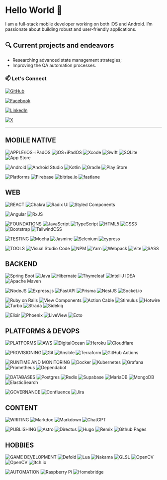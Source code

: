 # Hello World 👋

I am a full-stack mobile developer working on both iOS and Android. I’m passionate about building robust and user-friendly applications.

## 🔍 Current projects and endeavors

- Researching advanced state management strategies;
- Improving the QA automation processes.

### 📫 Let's Connect

[![GitHub](https://img.shields.io/badge/@patricklafleur-f0f0f0.svg?style=for-the-badge&logo=github&logoColor=white&labelColor=black)](https://github.com/patricklafleur) 

[![Facebook](https://img.shields.io/badge/patrick.lafleur-f0f0f0.svg?style=for-the-badge&logo=Facebook&logoColor=white&labelColor=1877F2)](https://www.facebook.com/lafleur.patrick)

[![LinkedIn](https://img.shields.io/badge/patricklafleur-f0f0f0.svg?style=for-the-badge&logo=linkedin&logoColor=white&labelColor=0077B5)](https://www.linkedin.com/in/patricklafleur/)

[![X](https://img.shields.io/badge/@lafpat-f0f0f0.svg?style=for-the-badge&logo=X&logoColor=white&labelColor=black)](https://x.com/lafpat)

<!--div align="center">
  <a href="https://www.buymeacoffee.com/patricklafleur"> 
    <img src="https://cdn.buymeacoffee.com/buttons/v2/default-yellow.png"
       align="center" 
       height="50" 
       width="210" 
       alt="patricklafleur">
  </a>
</div-->

---

## MOBILE NATIVE

![APPLE/iOS+iPadOS](https://img.shields.io/badge/ios+ipados+tvos-black?style=for-the-badge&logo=apple&logoColor=white&color=black)
![iOS+iPadOS](https://img.shields.io/badge/iOS+iPadOS-f0f0f0?style=for-the-badge&logo=apple&logoColor=white)
![Xcode](https://img.shields.io/badge/Xcode-f0f0f0?style=for-the-badge&logo=Xcode&logoColor=007ACC)
![Swift](https://img.shields.io/badge/swift+spm-f0f0f0?style=for-the-badge&logo=swift&logoColor=white&logoColor=F54A2A)
![SQLite](https://img.shields.io/badge/sqlite-f0f0f0.svg?style=for-the-badge&logo=sqlite&logoColor=07405e)
![App Store](https://img.shields.io/badge/App_Store-f0f0f0?style=for-the-badge&logo=app-store&logoColor=white&logoColor=0D96F6)

![Android](https://img.shields.io/badge/Android-3DDC84?style=for-the-badge&logo=android&logoColor=white)
![Android Studio](https://img.shields.io/badge/android%20studio-f0f0f0?style=for-the-badge&logo=android%20studio&logoColor=346ac1)
![Kotlin](https://img.shields.io/badge/kotlin-f0f0f0.svg?style=for-the-badge&logo=kotlin&logoColor=7F52FF)
![Gradle](https://img.shields.io/badge/Gradle-f0f0f0.svg?style=for-the-badge&logo=Gradle&logoColor=02303A)
![Play Store](https://img.shields.io/badge/Google_Play-f0f0f0?style=for-the-badge&logo=google-play&logoColor=414141)

![Platforms](https://img.shields.io/badge/platforms-d4d4d4.svg?style=for-the-badge&logoColor=%61DAFB) 
![Firebase](https://img.shields.io/badge/firebase-f0f0f0?style=for-the-badge&logo=firebase&logoColor=a08021)
![bitrise.io](https://img.shields.io/badge/bitrise.io-f0f0f0?style=for-the-badge&logo=bitrise&logoColor=683D87)
![fastlane](https://img.shields.io/badge/fastlane-f0f0f0?style=for-the-badge&logo=fastlane&logoColor=F00000)

<!--![Swift Package Manager](https://img.shields.io/badge/swift%20package%20manager-F05138?style=for-the-badge&logo=macos&logoColor=F0F0F0)-->
<!--![Objective-C](https://img.shields.io/badge/OBJECTIVE--C-%233A95E3.svg?style=for-the-badge&logo=apple&logoColor=white)-->
<!--![tvOS](https://img.shields.io/badge/Apple%20TV-000000?style=for-the-badge&logo=Apple%20TV&logoColor=white)-->
<!--![macOS](https://img.shields.io/badge/mac%20os-000000?style=for-the-badge&logo=macos&logoColor=F0F0F0)-->

## WEB

<!--![FRAMEWORKS](https://img.shields.io/badge/frameworks-007ACC.svg?style=for-the-badge&logoColor=white) -->

![REACT](https://img.shields.io/badge/react-20232A.svg?style=for-the-badge&logo=react&logoColor=61DAFB)
![Chakra](https://img.shields.io/badge/chakra-f0f0f0.svg?style=for-the-badge&logo=chakraui&logoColor=4ED1C5) 
![Radix UI](https://img.shields.io/badge/radix%20ui-f0f0f0.svg?style=for-the-badge&logo=radix-ui&logoColor=161618)
![Styled Components](https://img.shields.io/badge/styled--components-f0f0f0?style=for-the-badge&logo=styled-components&logoColor=DB7093)

![Angular](https://img.shields.io/badge/angular-DD0031.svg?style=for-the-badge&logo=angular&logoColor=white)
![RxJS](https://img.shields.io/badge/rxjs-f0f0f0.svg?style=for-the-badge&logo=reactivex&logoColor=B7178C) 

![FOUNDATIONS](https://img.shields.io/badge/foundations-323330.svg?style=for-the-badge&logo=javascript&logoColor=white)
![JavaScript](https://img.shields.io/badge/javascript-f0f0f0.svg?style=for-the-badge&logo=javascript&logoColor=F7DF1E)
![TypeScript](https://img.shields.io/badge/typescript-f0f0f0.svg?style=for-the-badge&logo=typescript&logoColor=007ACC)
![HTML5](https://img.shields.io/badge/html5-f0f0f0.svg?style=for-the-badge&logo=html5&logoColor=E34F26)
![CSS3](https://img.shields.io/badge/css3-f0f0f0.svg?style=for-the-badge&logo=css3&logoColor=1572B6)
![Bootstrap](https://img.shields.io/badge/bootstrap-f0f0f0.svg?style=for-the-badge&logo=bootstrap&logoColor=8511FA)
![TailwindCSS](https://img.shields.io/badge/tailwindcss-f0f0f0.svg?style=for-the-badge&logo=tailwind-css&logoColor=38B2AC)

![TESTING](https://img.shields.io/badge/-testing-4CAF50?style=for-the-badge&logoColor=white)
![Mocha](https://img.shields.io/badge/-mocha-f0f0f0?style=for-the-badge&logo=mocha&logoColor=8D6748)
![Jasmine](https://img.shields.io/badge/jasmine-f0f0f0.svg?style=for-the-badge&logo=jasmine&logoColor=238A4182)
![Selenium](https://img.shields.io/badge/-selenium-f0f0f0?style=for-the-badge&logo=selenium&logoColor=43B02A)
![cypress](https://img.shields.io/badge/-cypress-f0f0f0?style=for-the-badge&logo=cypress&logoColor=E5E5E5)

![TOOLS](https://img.shields.io/badge/tools-F7DF1E.svg?style=for-the-badge&logoColor=white)
![Visual Studio Code](https://img.shields.io/badge/Visual%20Studio%20Code-f0f0f0.svg?style=for-the-badge&logo=visual-studio-code&logoColor=0078d7)
![NPM](https://img.shields.io/badge/NPM-f0f0f0.svg?style=for-the-badge&logo=npm&logoColor=CB3837)
![Yarn](https://img.shields.io/badge/yarn-f0f0f0.svg?style=for-the-badge&logo=yarn&logoColor=2C8EBB)
![Webpack](https://img.shields.io/badge/webpack-f0f0f0.svg?style=for-the-badge&logo=webpack&logoColor=8DD6F9)
![Vite](https://img.shields.io/badge/vite-f0f0f0.svg?style=for-the-badge&logo=vite&logoColor=646CFF)
![SASS](https://img.shields.io/badge/SASS-f0f0f0.svg?style=for-the-badge&logo=SASS&logoColor=hotpink)

<!--![Vue.js](https://img.shields.io/badge/vuejs-%2335495e.svg?style=for-the-badge&logo=vuedotjs&logoColor=%234FC08D)-->

## BACKEND

![Spring Boot](https://img.shields.io/badge/spring%20boot-6DB33F.svg?style=for-the-badge&logo=spring&logoColor=white)
![Java](https://img.shields.io/badge/java-f0f0f0.svg?style=for-the-badge&logo=openjdk&logoColor=ED8B00)
![Hibernate](https://img.shields.io/badge/Hibernate-f0f0f0?style=for-the-badge&logo=Hibernate&logoColor=59666C)
![Thymeleaf](https://img.shields.io/badge/Thymeleaf-f0f0f0.svg?style=for-the-badge&logo=Thymeleaf&logoColor=005C0F)
![IntelliJ IDEA](https://img.shields.io/badge/IntelliJIDEA-f0f0f0.svg?style=for-the-badge&logo=intellij-idea&logoColor=000000)
![Apache Maven](https://img.shields.io/badge/Apache%20Maven-f0f0f0?style=for-the-badge&logo=Apache%20Maven&logoColor=C71A36)

![NodeJS](https://img.shields.io/badge/node.js-6DA55F?style=for-the-badge&logo=node.js&logoColor=white)
![Express.js](https://img.shields.io/badge/express.js-f0f0f0.svg?style=for-the-badge&logo=express&logoColor=404d59)
![FastAPI](https://img.shields.io/badge/FastAPI-f0f0f0?style=for-the-badge&logo=005571)
![Prisma](https://img.shields.io/badge/Prisma-f0f0f0?style=for-the-badge&logo=Prisma&logoColor=3982CE)
![NestJS](https://img.shields.io/badge/nestjs-f0f0f0.svg?style=for-the-badge&logo=nestjs&logoColor=E0234E)
![Socket.io](https://img.shields.io/badge/Socket.io-f0f0f0?style=for-the-badge&logo=socket.io&badgeColor=010101)

![Ruby on Rails](https://img.shields.io/badge/ruby%20on%20rails-CC0000.svg?style=for-the-badge&logo=ruby-on-rails&logoColor=white)
![View Components](https://img.shields.io/badge/view%20components-f0f0f0.svg?style=for-the-badge&logo=ruby-on-rails&logoColor=DC382D)
![Action Cable](https://img.shields.io/badge/action%20cable-f0f0f0.svg?style=for-the-badge&logoColor=CC0000)
![Stimulus](https://img.shields.io/badge/stimulus-f0f0f0.svg?style=for-the-badge&logoColor=DC382D)
![Hotwire](https://img.shields.io/badge/hotwire-f0f0f0.svg?style=for-the-badge&logoColor=325D88)
![Turbo](https://img.shields.io/badge/turbo-f0f0f0.svg?style=for-the-badge&logoColor=325D88)
![Strada](https://img.shields.io/badge/strada-f0f0f0.svg?style=for-the-badge&logoColor=325D88)
![Sidekiq](https://img.shields.io/badge/sidekiq-f0f0f0.svg?style=for-the-badge&logo=ruby-on-rails&logoColor=DC382D)

![Elixir](https://img.shields.io/badge/elixir-4B275F.svg?style=for-the-badge&logo=elixir&logoColor=white)
![Phoenix](https://img.shields.io/badge/phoenix-f0f0f0.svg?style=for-the-badge&logo=phoenix&logoColor=FF6600)
![LiveView](https://img.shields.io/badge/live%20view-f0f0f0.svg?style=for-the-badge&logoColor=4B275F)
![Ecto](https://img.shields.io/badge/ecto-f0f0f0.svg?style=for-the-badge&&logoColor=3CAEA3)

<!--bundler, sidekiq-->
<!--![JWT](https://img.shields.io/badge/JWT-black?style=for-the-badge&logo=JSON%20web%20tokens)
![Postman](https://img.shields.io/badge/Postman-FF6C37?style=for-the-badge&logo=postman&logoColor=white)-->

<!-- chai, sinon -->

## PLATFORMS & DEVOPS

![PLATFORMS](https://img.shields.io/badge/platforms-007BFF.svg?style=for-the-badge&logoColor=white)
![AWS](https://img.shields.io/badge/AWS-f0f0f0.svg?style=for-the-badge&logo=amazon-aws&logoColor=FF9900)
![DigitalOcean](https://img.shields.io/badge/DigitalOcean-f0f0f0.svg?style=for-the-badge&logo=digitalOcean&logoColor=0167ff)
![Heroku](https://img.shields.io/badge/heroku-f0f0f0.svg?style=for-the-badge&logo=heroku&logoColor=430098)
![Cloudflare](https://img.shields.io/badge/Cloudflare-f0f0f0?style=for-the-badge&logo=Cloudflare&logoColor=F38020)

![PROVISIONING](https://img.shields.io/badge/provisioning-EE0000.svg?style=for-the-badge&logoColor=white)
![Git](https://img.shields.io/badge/git-f0f0f0.svg?style=for-the-badge&logo=git&logoColor=F05033)
![Ansible](https://img.shields.io/badge/ansible-f0f0f0.svg?style=for-the-badge&logo=ansible&logoColor=1A1918)
![Terraform](https://img.shields.io/badge/terraform-f0f0f0.svg?style=for-the-badge&logo=terraform&logoColor=5835CC)
![GitHub Actions](https://img.shields.io/badge/github%20actions-f0f0f0.svg?style=for-the-badge&logo=githubactions&logoColor=2671E5)

<!--
![openapi initiative](https://img.shields.io/badge/openapiinitiative-f0f0f0.svg?style=for-the-badge&logo=openapiinitiative&logoColor=000000)
![Swagger](https://img.shields.io/badge/-Swagger-f0f0f0?style=for-the-badge&logo=swagger&logoColor=Clojure)
-->


![RUNTIME AND MONITORING](https://img.shields.io/badge/runtime+monitoring-FF6F00.svg?style=for-the-badge&logoColor=white)
![Docker](https://img.shields.io/badge/docker-f0f0f0.svg?style=for-the-badge&logo=docker&logoColor=0db7ed)
![Kubernetes](https://img.shields.io/badge/kubernetes-f0f0f0.svg?style=for-the-badge&logo=kubernetes&logoColor=326ce5)
![Grafana](https://img.shields.io/badge/grafana-f0f0f0.svg?style=for-the-badge&logo=grafana&logoColor=F46800)
![Prometheus](https://img.shields.io/badge/Prometheus-f0f0f0?style=for-the-badge&logo=Prometheus&logoColor=E6522C)
![Dependabot](https://img.shields.io/badge/dependabot-f0f0f0?style=for-the-badge&logo=dependabot&logoColor=025E8C)

![DATABASES](https://img.shields.io/badge/databases-1F4E79.svg?style=for-the-badge&logo=database&logoColor=white)
![Postgres](https://img.shields.io/badge/postgres-f0f0f0.svg?style=for-the-badge&logo=postgresql&logoColor=316192)
![Redis](https://img.shields.io/badge/redis-f0f0f0.svg?style=for-the-badge&logo=redis&logoColor=DD0031)
![Supabase](https://img.shields.io/badge/Supabase-f0f0f0?style=for-the-badge&logo=supabase&logoColor=3ECF8E)
![MariaDB](https://img.shields.io/badge/MariaDB-f0f0f0?style=for-the-badge&logo=mariadb&logoColor=003545)
![MongoDB](https://img.shields.io/badge/MongoDB-f0f0f0.svg?style=for-the-badge&logo=mongodb&logoColor=4ea94b)
![ElasticSearch](https://img.shields.io/badge/-ElasticSearch-f0f0f0?style=for-the-badge&logo=005571)

![GOVERNANCE](https://img.shields.io/badge/governance-4CAF50.svg?style=for-the-badge&logoColor=white)
![Confluence](https://img.shields.io/badge/confluence-f0f0f0.svg?style=for-the-badge&logo=confluence&logoColor=172BF4)
![Jira](https://img.shields.io/badge/jira-f0f0f0.svg?style=for-the-badge&logo=jira&logoColor=0A0FFF)

<!-- fly.io -->
<!--dokku, wireshark, metasploit, launch darkly-->

## CONTENT

![WRITING](https://img.shields.io/badge/writing-orange.svg?style=for-the-badge&logoColor=white)
![Markdoc](https://img.shields.io/badge/markdoc-f0f0f0.svg?style=for-the-badge&logo=markdown&logoColor=00A2FF)
![Markdown](https://img.shields.io/badge/markdown-f0f0f0.svg?style=for-the-badge&logo=markdown&logoColor=000000)
![ChatGPT](https://img.shields.io/badge/chatGPT-f0f0f0?style=for-the-badge&logo=openai&logoColor=74aa9c)

![PUBLISHING](https://img.shields.io/badge/publishing-darkgreen.svg?style=for-the-badge&logoColor=white)
![Astro](https://img.shields.io/badge/astro-f0f0f0.svg?style=for-the-badge&logo=astro&logoColor=2C2052)
![Directus](https://img.shields.io/badge/directus-f0f0f0.svg?style=for-the-badge&logo=directus&logoColor=64f)
![Hugo](https://img.shields.io/badge/Hugo-f0f0f0.svg?style=for-the-badge&logo=Hugo&logoColor=black)
![Remix](https://img.shields.io/badge/remix-f0f0f0.svg?style=for-the-badge&logo=remix&logoColor=23000)
![Github Pages](https://img.shields.io/badge/github%20pages-f0f0f0?style=for-the-badge&logo=github&logoColor=121013)


## HOBBIES

![GAME DEVELOPMENT](https://img.shields.io/badge/game%20dev-8A2BE2.svg?style=for-the-badge&logo=nakama&logoColor=white)
![Defold](https://img.shields.io/badge/defold-f0f0f0.svg?style=for-the-badge&logo=nakama&logoColor=FF5000)
![Lua](https://img.shields.io/badge/lua-f0f0f0.svg?style=for-the-badge&logo=lua&logoColor=2C2D72)
![Nakama](https://img.shields.io/badge/nakama-f0f0f0.svg?style=for-the-badge&logo=nakama&logoColor=2C3E50)
![GLSL](https://img.shields.io/badge/glsl-f0f0f0.svg?style=for-the-badge&logo=nakama&logoColor=3A9D00)
![OpenCV](https://img.shields.io/badge/opencv-f0f0f0.svg?style=for-the-badge&logo=opencv&logoColor=white) 
![OpenCV](https://img.shields.io/badge/opencv-f0f0f0.svg?style=for-the-badge&logo=opencv&logoColor=white)
![Itch.io](https://img.shields.io/badge/Itch-f0f0f0.svg?style=for-the-badge&logo=Itch.io&logoColor=FF0B34)

![AUTOMATION](https://img.shields.io/badge/Automation-FFA500?style=for-the-badge&logoColor=white)
![Raspberry Pi](https://img.shields.io/badge/-RaspberryPi-f0f0f0?style=for-the-badge&logo=Raspberry-Pi&logoColor=C51A4A)
![Homebridge](https://img.shields.io/badge/homebridge-f0f0f0.svg?style=for-the-badge&logo=homebridge&logoColor=491F59)
<!--![CockroachLabs](https://img.shields.io/badge/Cockroach%20Labs-6933FF?style=for-the-badge&logo=Cockroach%20Labs&logoColor=white)-->

<!-- 3d printing, octopie -->
